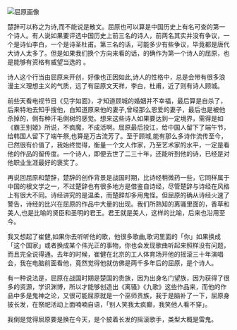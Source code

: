 ![屈原画像](http://upload-images.jianshu.io/upload_images/48180-8c0f84d4488ded69.jpg?imageMogr2/auto-orient/strip%7CimageView2/2/w/1240)

楚辞可以称之为诗,而不能说是散文。屈原也可以算是中国历史上有名可查的第一个诗人。有人说如果要评选中国历史上前三名的诗人，前两名其实并没有争议，一个是诗仙李白，一个是诗圣杜甫。第三名的话，可能多少有些争议，毕竟都是唐代大诗人太多了。但是如果我们换个方向来看的话，的确作为第一个诗人的屈原，也是能够有资格有威望当选的 。

诗人这个行当由屈原来开创，好像也正因如此,诗人的性格中，总是会带有很多浪漫主义理想主义的气质，远了有屈原文天祥，李白，杜甫，近了则有诗人顾城。

前些天看电视节目《见字如面》，才知道顾城的婚姻并不幸福，最后算是自杀了，后来特地去知乎搜他，白知道原来他的妻子,曾经那么恩爱的妻子，最后也是被他杀掉的，倒有种汗毛倒树的感觉。想来这些诗人如果要达到一定境界，需得是如《霸王别姬》所说，不疯魔，不成活啊。屈原最后投江，给中国人留下了端午节，给韩国人留下了端午祭,也算是万古流芳了。至于顾城,能有那么多诗作流传至今，已然很有价值了，我始终觉得，衡量一个文人作家，乃至艺术家的水平，一定是看他的作品的留传度。一个诗人，即便去世了二三十年，还能听到他的诗，已经是对他职业生涯最好的褒奖了。

再说回屈原和楚辞，楚辞的创作背景是战国时期，比诗经稍微药一些，它同样属于中国的根文学之一，不过楚辞也有很多地方是借鉴自诗经，尽管楚辞与诗经在风格上有很大不同。诗经讲究的是温柔，而楚辞却多用鬼怪。但屈原的确从诗经火速了警告，诗经的比兴在屈原的作品中大量的出现。我们所熟知的离骚里面的，香草和美人,也是比喻的贤臣和圣明的君王。君王就是美人，这样的比喻，后来也沿用至今。

我又想起了崔健,如果你去听听他的歌，他很多歌曲,歌词里面的「你」如果换成「这个国家」或者换成某个伟光正的事物，你也会发现歌曲听起来照样没有问题，而且完全说得通。去年的时候，崔健在北京的工人体育场开他的摇滚三十年演唱会，我在电脑前面看他，竟然觉得他就仿佛是两千多年后的屈原，是个诗人。

有一种说法是，屈原在战国时期是楚国的贵族，因为出身名门望族，因为获得了很多的资源，学识渊博，所以才能够创造出《离骚》《九歌》这些作品来，而他的作品中多是鬼神之论，又很可能屈原就是一个巫师贵族，我于是脑补了一下，屈原身披长发，在祭祀活动上面喃喃自语，「别人笑我太疯癫，我笑他人看不穿」。

我倒是觉得屈原要是换在今天，是个披着长发的摇滚歌手，类型大概是雷鬼。
